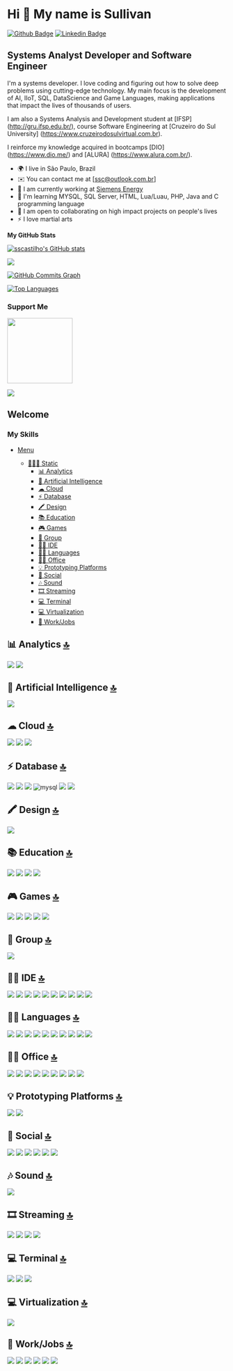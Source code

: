 Hi 👋 My name is Sullivan
==========================
[![Github Badge](https://img.shields.io/badge/-Github-000?style=flat-square&logo=Github&logoColor=white&link=https://github.com/sscastilho)](https://github.com/sscastilho)
[![Linkedin Badge](https://img.shields.io/badge/-LinkedIn-blue?style=flat-square&logo=Linkedin&logoColor=white&link=https://www.linkedin.com/in/sullivan-castilho/)](https://www.linkedin.com/in/sullivan-castilho/)

Systems Analyst Developer and Software Engineer
-----------------------------

I'm a systems developer. I love coding and figuring out how to solve deep problems using cutting-edge technology. My main focus is the development of AI, IIoT, SQL, DataScience and Game Languages, making applications that impact the lives of thousands of users.

I am also a Systems Analysis and Development student at [IFSP] (http://gru.ifsp.edu.br/), course Software Engineering at [Cruzeiro do Sul University] (https://www.cruzeirodosulvirtual.com.br).

I reinforce my knowledge acquired in bootcamps [DIO] (https://www.dio.me/) and [ALURA] (https://www.alura.com.br/).

* 🌍 I live in São Paulo, Brazil
* ✉️ You can contact me at [ssc@outlook.com.br]
* 🚀 I am currently working at [Siemens Energy](https://www.siemens-energy.com/)
* 🧠 I'm learning MYSQL, SQL Server, HTML, Lua/Luau, PHP, Java and C programming language
* 🤝 I am open to collaborating on high impact projects on people's lives
* ⚡ I love martial arts

<b>My GitHub Stats</b>

<a href="http://www.github.com/sscastilho"><img src="https://github-readme-stats-sscastilho.vercel.app/api?username=peguimasid&show_icons=true&hide=&count_private=true&title_color=3382ed&text_color=ffffff&icon_color=3382ed&bg_color=171717&hide_border=true&show_icons=true" alt="sscastilho's GitHub stats" /></a>

<a href="http://www.github.com/sscastilho"><img src="https://github-readme-streak-stats.herokuapp.com/?user=sscastilho&stroke=ffffff&background=171717&ring=3382ed&fire=3382ed&currStreakNum=ffffff&currStreakLabel=3382ed&sideNums=ffffff&sideLabels=ffffff&dates=ffffff&hide_border=true" /></a>

<a href="http://www.github.com/sscastilho"><img src="https://github-readme-activity-graph.cyclic.app/graph?username=sscastilho&bg_color=171717&color=ffffff&line=3382ed&point=ffffff&area_color=171717&area=true&hide_border=true&custom_title=GitHub%20Commits%20Graph" alt="GitHub Commits Graph" /></a>

<a href="https://github.com/sscastilho" align="left"><img src="https://github-readme-stats-sscastilho.vercel.app/api/top-langs/?username=sscastilho&layout=compact&title_color=3382ed&text_color=ffffff&icon_color=3382ed&bg_color=171717&hide_border=true&locale=en&custom_title=Top%20%Languages" alt="Top Languages" /></a>

### Support Me

<a href="https://www.buymeacoffee.com/sscastilho"><img src="https://cdn.buymeacoffee.com/buttons/v2/default-yellow.png" width="150" /></a>


<a href="https://www.github.com/sscastilho" target="_blank" rel="noreferrer"><img
src="https://img.shields.io/github/followers/sscastilho?logo=github&style=for-the-badge&color=3382ed&labelColor=171717" /></a>

## Welcome
### My Skills


- [Menu](#menu)

  - [🧑🏼‍🏭 Static](#-static)
    - [📊 Analytics](#-analytics-)
    - [🤖 Artificial Intelligence](#-artificial-intelligence-)
    - [☁ Cloud](#-cloud-)
    - [⚡ Database](#-database-)
    - [🖍 Design](#-design-)
    - [📚 Education](#-education-)
    - [🎮 Games](#-games-)
    - [🤜 Group](#-group-)
    - [👩‍💻 IDE](#-ide-)
    - [👩‍💻 Languages](#-languages-)
    - [👨‍💻 Office](#-office-)
    - [💡 Prototyping Platforms](#-prototyping-platforms-)
    - [👨 Social](#-social-)
    - [🎶 Sound](#-sound-)
    - [🎞 Streaming](#-streaming-)
    - [💻 Terminal](#-terminal-)
    - [💻 Virtualization](#-virtualization-)
    - [🥅 Work/Jobs](#-workjobs-)

## 📊 Analytics [🔝](#welcome)

<img src="https://img.shields.io/badge/Tableau-E97627?style=for-the-badge&logo=Tableau&logoColor=white" />   <img src="https://img.shields.io/badge/Alteryx-0080FF?style=for-the-badge&logo=Alteryx&logoColor=white" /> 


## 🤖 Artificial Intelligence [🔝](#welcome)

<img src="https://img.shields.io/badge/TensorFlow-FF6F00?style=for-the-badge&logo=tensorflow&logoColor=white" /> 

## ☁ Cloud [🔝](#welcome)

<img src="https://img.shields.io/badge/Amazon AWS-FF9900?style=for-the-badge&logo=amazonaws&logoColor=white" />  <img src="https://img.shields.io/badge/Digital_Ocean-0080FF?style=for-the-badge&logo=DigitalOcean&logoColor=white" />   <img src="https://img.shields.io/badge/GitHub_Actions-2088FF?style=for-the-badge&logo=github-actions&logoColor=white" />  

## ⚡ Database [🔝](#welcome)

<img src="https://img.shields.io/badge/MariaDB-003545?style=for-the-badge&logo=mariadb&logoColor=white" /> <img src="https://img.shields.io/badge/Microsoft%20SQL%20Server-CC2927?style=for-the-badge&logo=microsoft%20sql%20server&logoColor=white" />  <img src="https://img.shields.io/badge/MongoDB-4EA94B?style=for-the-badge&logo=mongodb&logoColor=white" />  <img alt="mysql" src="https://img.shields.io/badge/MySQL-005C84?style=for-the-badge&logo=mysql&logoColor=white">  <img src="https://img.shields.io/badge/PostgreSQL-316192?style=for-the-badge&logo=postgresql&logoColor=white" />  <img src="https://img.shields.io/badge/SQLite-07405E?style=for-the-badge&logo=sqlite&logoColor=white" />         
                                          
## 🖍 Design [🔝](#welcome)

<img src="https://img.shields.io/badge/blender-%23F5792A.svg?style=for-the-badge&logo=blender&logoColor=white" />  

## 📚 Education [🔝](#welcome)
             
<img src="https://img.shields.io/badge/Coursera-0056D2?style=for-the-badge&logo=Coursera&logoColor=white" />  <img src="https://img.shields.io/badge/Duolingo-58CC02?style=for-the-badge&logo=Duolingo&logoColor=white" />  <img src="https://img.shields.io/badge/gitignore%20io-204ECF?style=for-the-badge&logo=gitignoredotio&logoColor=white" />   <img src="https://img.shields.io/badge/Udemy-A100FF?style=for-the-badge&logo=Udemy&logoColor=white" />                                              
## 🎮 Games [🔝](#welcome)
<img src="https://img.shields.io/badge/Roblox-FFD43B?style=for-the-badge&logo=roblox&logoColor=blue" />  <img src="https://img.shields.io/badge/Unity-2C2255?style=for-the-badge&logo=unity&logoColor=white" /> <img src="https://img.shields.io/badge/Counter_Strike-000000?style=for-the-badge&logo=counter-strike&logoColor=white" />  <img src="https://img.shields.io/badge/Valorant-fa4454?style=for-the-badge&logo=valorant&logoColor=white" />   <img src="https://img.shields.io/badge/Xbox-107C10?style=for-the-badge&logo=xbox&logoColor=white" />                                                                               

## 🤜 Group [🔝](#welcome)

<img src="https://img.shields.io/badge/Discord-5865F2?style=for-the-badge&logo=discord&logoColor=white" />  
    
## 👩‍💻 IDE [🔝](#welcome)

<img src="https://img.shields.io/badge/Arduino_IDE-00979D?style=for-the-badge&logo=arduino&logoColor=white" />  <img src="https://img.shields.io/badge/Colab-F9AB00?style=for-the-badge&logo=googlecolab&color=525252"/> <img src="https://img.shields.io/badge/Eclipse-2C2255?style=for-the-badge&logo=eclipse&logoColor=white" />  <img src="https://img.shields.io/badge/IntelliJ_IDEA-000000.svg?style=for-the-badge&logo=intellij-idea&logoColor=white" />  <img src="https://img.shields.io/badge/Notepad++-90E59A.svg?style=for-the-badge&logo=notepad%2B%2B&logoColor=black" />  <img src="https://img.shields.io/badge/replit-667881?style=for-the-badge&logo=replit&logoColor=white" />  <img src="https://img.shields.io/badge/sublime_text-%23575757.svg?&style=for-the-badge&logo=sublime-text&logoColor=important" />  <img src="https://img.shields.io/badge/VSCode-0078D4?style=for-the-badge&logo=visual%20studio%20code&logoColor=white" />   <img src="https://img.shields.io/badge/Visual_Studio-5C2D91?style=for-the-badge&logo=visual%20studio&logoColor=white" />  <img src="https://img.shields.io/badge/Visual_Studio_Code-0078D4?style=for-the-badge&logo=visual%20studio%20code&logoColor=white" />                
              
## 👩‍💻 Languages [🔝](#welcome)

<img src="https://img.shields.io/badge/C-00599C?style=for-the-badge&logo=c&logoColor=white" /> <img src="https://img.shields.io/badge/C%23-239120?style=for-the-badge&logo=c-sharp&logoColor=white" />  <img src="https://img.shields.io/badge/C%2B%2B-00599C?style=for-the-badge&logo=c%2B%2B&logoColor=white" />  <img src="https://img.shields.io/badge/HTML5-E34F26?style=for-the-badge&logo=html5&logoColor=white" />  <img src="https://img.shields.io/badge/OpenJDK-ED8B00?style=for-the-badge&logo=openjdk&logoColor=white" />  <img src="https://img.shields.io/badge/JavaScript-323330?style=for-the-badge&logo=javascript&logoColor=F7DF1E" />   <img src="https://img.shields.io/badge/Lua-2C2D72?style=for-the-badge&logo=lua&logoColor=white" />   <img src="https://img.shields.io/badge/PHP-777BB4?style=for-the-badge&logo=php&logoColor=white" />  <img src="https://img.shields.io/badge/Python-FFD43B?style=for-the-badge&logo=python&logoColor=blue" />   <img src="https://img.shields.io/badge/TensorFlow-FF6F00?style=for-the-badge&logo=TensorFlow&logoColor=white" />                                     
                                 
## 👨‍💻 Office [🔝](#welcome)

<img src="https://img.shields.io/badge/Google%20Sheets-34A853?style=for-the-badge&logo=google-sheets&logoColor=white" />  <img src="https://img.shields.io/badge/LibreOffice-18A303?style=for-the-badge&logo=LibreOffice&logoColor=white" />  <img src="https://img.shields.io/badge/Microsoft_Office-D83B01?style=for-the-badge&logo=microsoft-office&logoColor=white" /> <img src="https://img.shields.io/badge/Microsoft_SharePoint-0078D4?style=for-the-badge&logo=microsoft-sharepoint&logoColor=white" /> <img src="https://img.shields.io/badge/Microsoft_SQL_Server-CC2927?style=for-the-badge&logo=microsoft-sql-server&logoColor=white" /> <img src="https://img.shields.io/badge/Microsoft_Visio-3955A3?style=for-the-badge&logo=microsoft-visio&logoColor=white" /> <img src="https://img.shields.io/badge/Notion-000000?style=for-the-badge&logo=notion&logoColor=white" />   <img src="https://img.shields.io/badge/Trello-0052CC?style=for-the-badge&logo=trello&logoColor=white" /> <img src="https://img.shields.io/badge/Jira-0052CC?style=for-the-badge&logo=Jira&logoColor=white" />                  
                  
## 💡 Prototyping Platforms [🔝](#welcome)

<img src="https://img.shields.io/badge/Arduino-00979D?style=for-the-badge&logo=Arduino&logoColor=white" />  <img src="https://img.shields.io/badge/Raspberry%20Pi-A22846?style=for-the-badge&logo=Raspberry%20Pi&logoColor=white" /> 

## 👨 Social [🔝](#welcome)

<img src="https://img.shields.io/badge/Bitbucket-0747a6?style=for-the-badge&logo=bitbucket&logoColor=white" />   <img src="https://img.shields.io/badge/GitHub-100000?style=for-the-badge&logo=github&logoColor=white" />   <img src="https://img.shields.io/badge/GitLab-330F63?style=for-the-badge&logo=gitlab&logoColor=white" />  <img src="https://img.shields.io/badge/LinkedIn-0077B5?style=for-the-badge&logo=linkedin&logoColor=white" />   <img src="https://img.shields.io/badge/Sourcetree-0052CC?style=for-the-badge&logo=Sourcetree&logoColor=white"/>  <img src="https://img.shields.io/badge/Stack_Overflow-FE7A16?style=for-the-badge&logo=stack-overflow&logoColor=white" />                        
                     
## 🎶 Sound [🔝](#welcome)

<img src="https://img.shields.io/badge/Spotify-1ED760?style=for-the-badge&logo=spotify&logoColor=white" />

## 🎞 Streaming [🔝](#welcome)

<img src="https://img.shields.io/badge/Netflix-E50914?style=for-the-badge&logo=netflix&logoColor=white" />  <img src="https://img.shields.io/badge/Twitch-9146FF?style=for-the-badge&logo=twitch&logoColor=white" />  <img src="https://img.shields.io/badge/YouTube-FF0000?style=for-the-badge&logo=youtube&logoColor=white" />   <img src="https://img.shields.io/badge/YouTube_Gaming-FF0000?style=for-the-badge&logo=youtube-gaming&logoColor=white" />                     
                  
## 💻 Terminal [🔝](#welcome)

<img src="https://img.shields.io/badge/GIT-E44C30?style=for-the-badge&logo=git&logoColor=white" />  <img src="https://img.shields.io/badge/powershell-5391FE?style=for-the-badge&logo=powershell&logoColor=white" />   <img src="https://img.shields.io/badge/windows%20terminal-4D4D4D?style=for-the-badge&logo=windows%20terminal&logoColor=white">             
                            
## 💻 Virtualization [🔝](#welcome)

<img src="https://img.shields.io/badge/VirtualBox-21416b?style=for-the-badge&logo=VirtualBox&logoColor=white"> 

## 🥅 Work/Jobs [🔝](#welcome)

<img src="https://img.shields.io/badge/AngelList-000000?style=for-the-badge&logo=AngelList&logoColor=white" />   <img src="https://img.shields.io/badge/Fiverr-1DBF73?style=for-the-badge&logo=fiverr&logoColor=white" />  <img src="https://img.shields.io/badge/Freelancer-29B2FE?style=for-the-badge&logo=Freelancer&logoColor=white" />   <img src="https://img.shields.io/badge/Indeed-003A9B?style=for-the-badge&logo=Indeed&logoColor=white" />  <img src="https://img.shields.io/badge/Toptal-3863A0?style=for-the-badge&logo=Toptal&logoColor=white" />  <img src="https://img.shields.io/badge/UpWork-6FDA44?style=for-the-badge&logo=Upwork&logoColor=white" />             
